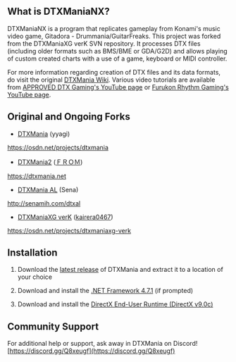 ## What is DTXManiaNX?
DTXManiaNX is a program that replicates gameplay from Konami's music video game, Gitadora - Drummania/GuitarFreaks. This project was forked from the DTXManiaXG verK SVN repository. It processes DTX files (including older formats such as BMS/BME or GDA/G2D) and allows playing of custom created charts with a use of a game, keyboard or MIDI controller.

For more information regarding creation of DTX files and its data formats, do visit the original [DTXMania Wiki](https://osdn.net/projects/dtxmania/wiki/DTX%20data%20format). Various video tutorials are available from [APPROVED DTX Gaming's YouTube page](https://youtu.be/9GlSk62pgGw) or [
Furukon Rhythm Gaming's YouTube page](https://www.youtube.com/playlist?list=PLFMMCK3E7OpuVfoAO1AoYxZbKy9Ll9zhj).

## Original and Ongoing Forks
* [DTXMania](https://osdn.net/projects/dtxmania) (yyagi)

https://osdn.net/projects/dtxmania

* [DTXMania2](https://dtxmania.net) ([ＦＲＯＭ](https://github.com/DTXMania))

https://dtxmania.net

* [DTXMania AL](http://senamih.com/dtxal) (Sena)

http://senamih.com/dtxal

* [DTXManiaXG verK](https://osdn.net/projects/dtxmaniaxg-verk) ([kairera0467](https://github.com/kairera0467))

https://osdn.net/projects/dtxmaniaxg-verk

## Installation
1. Download the [latest release](https://github.com/limyz/DTXmaniaXG/releases) of DTXMania and extract it to a location of your choice

2. Download and install the [.NET Framework 4.7.1](https://dotnet.microsoft.com/download/dotnet-framework/net471) (if prompted)

3. Download and install the [DirectX End-User Runtime (DirectX v9.0c)](https://www.microsoft.com/en-us/download/details.aspx?displaylang=en&id=35)

## Community Support
For additional help or support, ask away in DTXMania on Discord! 
[https://discord.gg/Q8xeugf](https://discord.gg/Q8xeugf)
